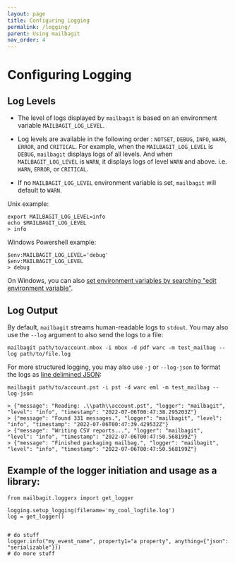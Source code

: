 ```yaml
---
layout: page
title: Configuring Logging
permalink: /logging/
parent: Using mailbagit
nav_order: 4
---
```


# Configuring Logging

## Log Levels

* The level of logs displayed by `mailbagit` is based on an environment variable `MAILBAGIT_LOG_LEVEL`.

* Log levels are available in the following order : `NOTSET`, `DEBUG`, `INFO`, `WARN`, `ERROR`, and `CRITICAL`.
For example, when the `MAILBAGIT_LOG_LEVEL` is `DEBUG`, `mailbagit` displays logs of all levels.
And when `MAILBAGIT_LOG_LEVEL` is `WARN`, it displays logs of level `WARN` and above. i.e. `WARN`, `ERROR`, or `CRITICAL`.

* If no `MAILBAGIT_LOG_LEVEL` environment variable is set, `mailbagit` will default to `WARN`.

Unix example:

```
export MAILBAGIT_LOG_LEVEL=info
echo $MAILBAGIT_LOG_LEVEL
> info
```

Windows Powershell example:

```
$env:MAILBAGIT_LOG_LEVEL='debug'
$env:MAILBAGIT_LOG_LEVEL
> debug
```

On Windows, you can also [set environment variables by searching "edit environment variable"](https://www.onmsft.com/how-to/how-to-set-an-environment-variable-in-windows-10).


## Log Output

By default, `mailbagit` streams human-readable logs to `stdout`. You may also use the `--log` argument to also send the logs to a file:

```
mailbagit path/to/account.mbox -i mbox -d pdf warc -m test_mailbag --log path/to/file.log
```

For more structured logging, you may also use `-j` or `--log-json` to format the logs as [line delimined JSON](https://jsonlines.org/):

```
mailbagit path/to/account.pst -i pst -d warc eml -m test_mailbag --log-json

> {"message": "Reading: .\\path\\account.pst", "logger": "mailbagit", "level": "info", "timestamp": "2022-07-06T00:47:38.295203Z"}
> {"message": "Found 331 messages.", "logger": "mailbagit", "level": "info", "timestamp": "2022-07-06T00:47:39.429532Z"}
> {"message": "Writing CSV reports...", "logger": "mailbagit", "level": "info", "timestamp": "2022-07-06T00:47:50.568199Z"}
> {"message": "Finished packaging mailbag.", "logger": "mailbagit", "level": "info", "timestamp": "2022-07-06T00:47:50.568199Z"}
```


## Example of the logger initiation and usage as a library:

```
from mailbagit.loggerx import get_logger

logging.setup_logging(filename='my_cool_logfile.log')
log = get_logger()


# do stuff
logger.info("my_event_name", property1="a property", anything={"json": "serializable"}))
# do more stuff
```
